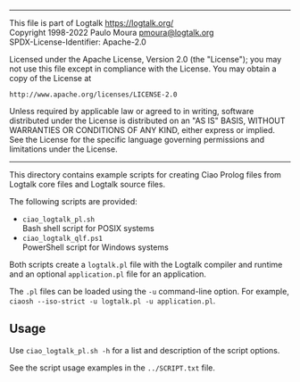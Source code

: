 ________________________________________________________________________

This file is part of Logtalk <https://logtalk.org/>  
Copyright 1998-2022 Paulo Moura <pmoura@logtalk.org>  
SPDX-License-Identifier: Apache-2.0

Licensed under the Apache License, Version 2.0 (the "License");
you may not use this file except in compliance with the License.
You may obtain a copy of the License at

    http://www.apache.org/licenses/LICENSE-2.0

Unless required by applicable law or agreed to in writing, software
distributed under the License is distributed on an "AS IS" BASIS,
WITHOUT WARRANTIES OR CONDITIONS OF ANY KIND, either express or implied.
See the License for the specific language governing permissions and
limitations under the License.
________________________________________________________________________


This directory contains example scripts for creating Ciao Prolog files
from Logtalk core files and Logtalk source files.

The following scripts are provided:

- `ciao_logtalk_pl.sh`  
	Bash shell script for POSIX systems
- `ciao_logtalk_qlf.ps1`  
	PowerShell script for Windows systems

Both scripts create a `logtalk.pl` file with the Logtalk compiler and
runtime and an optional `application.pl` file for an application.

The `.pl` files can be loaded using the `-u` command-line option. For
example, `ciaosh --iso-strict -u logtalk.pl -u application.pl`.

Usage
-----

Use `ciao_logtalk_pl.sh -h` for a list and description of the script
options.

See the script usage examples in the `../SCRIPT.txt` file.
